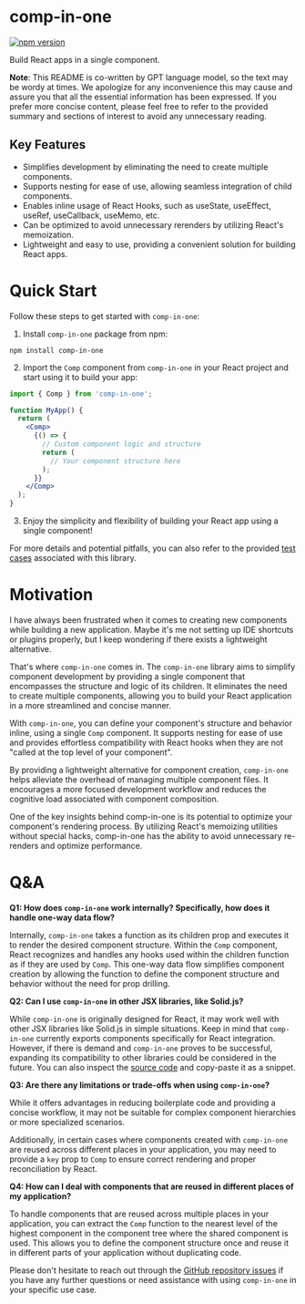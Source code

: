 # comp-in-one

[![npm version](https://badge.fury.io/js/comp-in-one.svg)](https://badge.fury.io/js/comp-in-one)

Build React apps in a single component.

**Note**: This README is co-written by GPT language model, so the text may be wordy at times. We apologize for any inconvenience this may cause and assure you that all the essential information has been expressed. If you prefer more concise content, please feel free to refer to the provided summary and sections of interest to avoid any unnecessary reading.

## Key Features

- Simplifies development by eliminating the need to create multiple components.
- Supports nesting for ease of use, allowing seamless integration of child components.
- Enables inline usage of React Hooks, such as useState, useEffect, useRef, useCallback, useMemo, etc.
- Can be optimized to avoid unnecessary rerenders by utilizing React's memoization.
- Lightweight and easy to use, providing a convenient solution for building React apps.

# Quick Start

Follow these steps to get started with `comp-in-one`:

1. Install `comp-in-one` package from npm:

```shell
npm install comp-in-one
```

2. Import the `Comp` component from `comp-in-one` in your React project and start using it to build your app:

```jsx
import { Comp } from 'comp-in-one';

function MyApp() {
  return (
    <Comp>
      {() => {
        // Custom component logic and structure
        return (
          // Your component structure here
        );
      }}
    </Comp>
  );
}
```

3. Enjoy the simplicity and flexibility of building your React app using a single component!

For more details and potential pitfalls, you can also refer to the provided [test cases](https://github.com/CoolSpring8/comp-in-one/blob/main/index.test.ts) associated with this library.

# Motivation

I have always been frustrated when it comes to creating new components while building a new application. Maybe it's me not setting up IDE shortcuts or plugins properly, but I keep wondering if there exists a lightweight alternative.

That's where `comp-in-one` comes in. The `comp-in-one` library aims to simplify component development by providing a single component that encompasses the structure and logic of its children. It eliminates the need to create multiple components, allowing you to build your React application in a more streamlined and concise manner.

With `comp-in-one`, you can define your component's structure and behavior inline, using a single `Comp` component. It supports nesting for ease of use and provides effortless compatibility with React hooks when they are not "called at the top level of your component".

By providing a lightweight alternative for component creation, `comp-in-one` helps alleviate the overhead of managing multiple component files. It encourages a more focused development workflow and reduces the cognitive load associated with component composition.

One of the key insights behind comp-in-one is its potential to optimize your component's rendering process. By utilizing React's memoizing utilities without special hacks, comp-in-one has the ability to avoid unnecessary re-renders and optimize performance.

# Q&A

**Q1: How does `comp-in-one` work internally? Specifically, how does it handle one-way data flow?**

Internally, `comp-in-one` takes a function as its children prop and executes it to render the desired component structure. Within the `Comp` component, React recognizes and handles any hooks used within the children function as if they are used by `Comp`. This one-way data flow simplifies component creation by allowing the function to define the component structure and behavior without the need for prop drilling.

**Q2: Can I use `comp-in-one` in other JSX libraries, like Solid.js?**

While `comp-in-one` is originally designed for React, it may work well with other JSX libraries like Solid.js in simple situations. Keep in mind that `comp-in-one` currently exports components specifically for React integration. However, if there is demand and `comp-in-one` proves to be successful, expanding its compatibility to other libraries could be considered in the future. You can also inspect the [source code](https://github.com/CoolSpring8/comp-in-one/blob/main/index.ts) and copy-paste it as a snippet.

**Q3: Are there any limitations or trade-offs when using `comp-in-one`?**

While it offers advantages in reducing boilerplate code and providing a concise workflow, it may not be suitable for complex component hierarchies or more specialized scenarios.

Additionally, in certain cases where components created with `comp-in-one` are reused across different places in your application, you may need to provide a `key` prop to `Comp` to ensure correct rendering and proper reconciliation by React.

**Q4: How can I deal with components that are reused in different places of my application?**

To handle components that are reused across multiple places in your application, you can extract the `Comp` function to the nearest level of the highest component in the component tree where the shared component is used. This allows you to define the component structure once and reuse it in different parts of your application without duplicating code.

Please don't hesitate to reach out through the [GitHub repository issues](https://github.com/CoolSpring8/comp-in-one/issues) if you have any further questions or need assistance with using `comp-in-one` in your specific use case.
